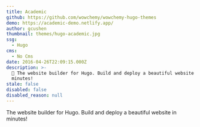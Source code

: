 ```yaml
---
title: Academic
github: https://github.com/wowchemy/wowchemy-hugo-themes
demo: https://academic-demo.netlify.app/
author: gcushen
thumbnail: themes/hugo-academic.jpg
ssg:
  - Hugo
cms:
  - No Cms
date: 2016-04-26T22:09:15.000Z
description: >-
  📝 The website builder for Hugo. Build and deploy a beautiful website in
  minutes!
stale: false
disabled: false
disabled_reason: null
---
```


The website builder for Hugo. Build and deploy a beautiful website in minutes!
